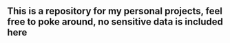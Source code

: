 ## This is a repository for my personal projects, feel free to poke around, no sensitive data is included here
